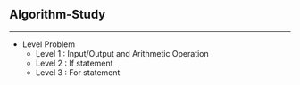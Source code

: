 ## Algorithm-Study

***

- Level Problem
    - Level 1 : Input/Output and Arithmetic Operation
    - Level 2 : If statement
    - Level 3 : For statement
